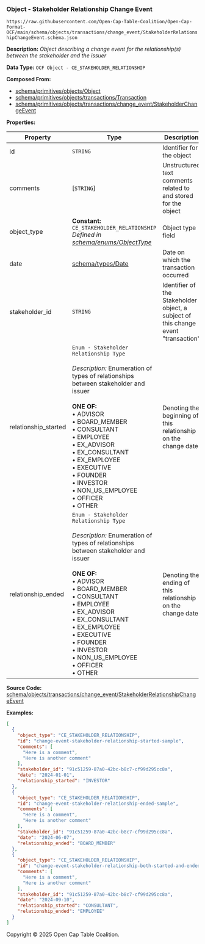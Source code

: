 ### Object - Stakeholder Relationship Change Event

`https://raw.githubusercontent.com/Open-Cap-Table-Coalition/Open-Cap-Format-OCF/main/schema/objects/transactions/change_event/StakeholderRelationshipChangeEvent.schema.json`

**Description:** _Object describing a change event for the relationship(s) between the stakeholder and the issuer_

**Data Type:** `OCF Object - CE_STAKEHOLDER_RELATIONSHIP`

**Composed From:**

- [schema/primitives/objects/Object](../../../primitives/objects/Object.md)
- [schema/primitives/objects/transactions/Transaction](../../../primitives/objects/transactions/Transaction.md)
- [schema/primitives/objects/transactions/change_event/StakeholderChangeEvent](../../../primitives/objects/transactions/change_event/StakeholderChangeEvent.md)

**Properties:**

| Property             | Type                                                                                                                                                                                                                                                                                                                                                                                                                                                        | Description                                                                        | Required   |
| -------------------- | ----------------------------------------------------------------------------------------------------------------------------------------------------------------------------------------------------------------------------------------------------------------------------------------------------------------------------------------------------------------------------------------------------------------------------------------------------------- | ---------------------------------------------------------------------------------- | ---------- |
| id                   | `STRING`                                                                                                                                                                                                                                                                                                                                                                                                                                                    | Identifier for the object                                                          | `REQUIRED` |
| comments             | [`STRING`]                                                                                                                                                                                                                                                                                                                                                                                                                                                  | Unstructured text comments related to and stored for the object                    | -          |
| object_type          | **Constant:** `CE_STAKEHOLDER_RELATIONSHIP`</br>_Defined in [schema/enums/ObjectType](../../../enums/ObjectType.md)_                                                                                                                                                                                                                                                                                                                                        | Object type field                                                                  | `REQUIRED` |
| date                 | [schema/types/Date](../../../types/Date.md)                                                                                                                                                                                                                                                                                                                                                                                                                 | Date on which the transaction occurred                                             | `REQUIRED` |
| stakeholder_id       | `STRING`                                                                                                                                                                                                                                                                                                                                                                                                                                                    | Identifier of the Stakeholder object, a subject of this change event "transaction" | `REQUIRED` |
| relationship_started | `Enum - Stakeholder Relationship Type`</br></br>_Description:_ Enumeration of types of relationships between stakeholder and issuer</br></br>**ONE OF:** </br>&bull; ADVISOR </br>&bull; BOARD_MEMBER </br>&bull; CONSULTANT </br>&bull; EMPLOYEE </br>&bull; EX_ADVISOR </br>&bull; EX_CONSULTANT </br>&bull; EX_EMPLOYEE </br>&bull; EXECUTIVE </br>&bull; FOUNDER </br>&bull; INVESTOR </br>&bull; NON_US_EMPLOYEE </br>&bull; OFFICER </br>&bull; OTHER | Denoting the beginning of this relationship on the change date                     | -          |
| relationship_ended   | `Enum - Stakeholder Relationship Type`</br></br>_Description:_ Enumeration of types of relationships between stakeholder and issuer</br></br>**ONE OF:** </br>&bull; ADVISOR </br>&bull; BOARD_MEMBER </br>&bull; CONSULTANT </br>&bull; EMPLOYEE </br>&bull; EX_ADVISOR </br>&bull; EX_CONSULTANT </br>&bull; EX_EMPLOYEE </br>&bull; EXECUTIVE </br>&bull; FOUNDER </br>&bull; INVESTOR </br>&bull; NON_US_EMPLOYEE </br>&bull; OFFICER </br>&bull; OTHER | Denoting the ending of this relationship on the change date                        | -          |

**Source Code:** [schema/objects/transactions/change_event/StakeholderRelationshipChangeEvent](../../../../../../schema/objects/transactions/change_event/StakeholderRelationshipChangeEvent.schema.json)

**Examples:**

```json
[
  {
    "object_type": "CE_STAKEHOLDER_RELATIONSHIP",
    "id": "change-event-stakeholder-relationship-started-sample",
    "comments": [
      "Here is a comment",
      "Here is another comment"
    ],
    "stakeholder_id": "91c51259-87a0-42bc-b8c7-cf99d295cc8a",
    "date": "2024-01-01",
    "relationship_started": "INVESTOR"
  },
  {
    "object_type": "CE_STAKEHOLDER_RELATIONSHIP",
    "id": "change-event-stakeholder-relationship-ended-sample",
    "comments": [
      "Here is a comment",
      "Here is another comment"
    ],
    "stakeholder_id": "91c51259-87a0-42bc-b8c7-cf99d295cc8a",
    "date": "2024-06-07",
    "relationship_ended": "BOARD_MEMBER"
  },
  {
    "object_type": "CE_STAKEHOLDER_RELATIONSHIP",
    "id": "change-event-stakeholder-relationship-both-started-and-ended-sample",
    "comments": [
      "Here is a comment",
      "Here is another comment"
    ],
    "stakeholder_id": "91c51259-87a0-42bc-b8c7-cf99d295cc8a",
    "date": "2024-09-10",
    "relationship_started": "CONSULTANT",
    "relationship_ended": "EMPLOYEE"
  }
]
```

Copyright © 2025 Open Cap Table Coalition.
